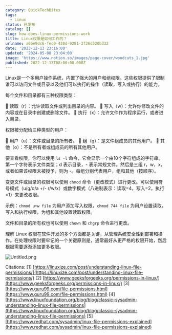 ```yaml
---
category: QuickTechBites
tags:
  - Linux
status: 已发布
catalog: []
slug: how-does-linux-permissions-work
title: Linux权限是如何工作的？
urlname: a6be9dc6-fec0-430d-9281-3f26d520b332
date: '2023-12-13 23:16:00'
updated: '2024-05-08 23:04:00'
image: 'https://www.notion.so/images/page-cover/woodcuts_1.jpg'
published: 2022-12-13T08:00:00.000Z
---
```


Linux是一个多用户操作系统，内置了强大的用户和组权限。这些权限提供了限制谁可以访问文件或目录以及他们可以执行的操作（读取，写入或执行）的能力。


每个文件和目录都有三种权限类型：


🔸 读取（r）：允许读取文件或列出目录的内容。
🔸 写入（w）：允许你修改文件的内容或在目录中创建或删除文件。
🔸 执行（x）：允许文件作为程序运行，或者进入目录。


权限被分配给三种类型的用户：


🔸 用户（u）：文件或目录的所有者。
🔸 组（g）：是文件组成员的其他用户。
🔸 其他（o）：不是所有者或组成员的所有其他用户。


要查看权限，你可以使用 `ls -l` 命令，它会显示一个由10个字符组成的字符串。第一个字符表示文件类型；d 表示目录，- 表示常规文件。然后是三组 r，w，x，或者如果该权限未被授予，则为 -。每组分别代表用户，组和其他（按顺序）。


变更文件或目录的权限可以使用 `chmod` 命令（更改模式）进行更改。可以使用符号模式（u/g/o/a +/- r/w/x）或数字模式（八进制表示：读取=4，写入=2，执行=1）来更改权限。


示例：`chmod u+w file` 为用户添加写入权限，`chmod 744 file` 为用户设置读取，写入和执行权限，为组和其他设置读取权限。


文件和目录的所有权也可以使用 `chown` 和 `chgrp` 命令进行更改。


理解 Linux 权限在软件开发的多个方面都是关键，从管理系统安全性到部署和操作。在处理权限时要牢记的一个关键原则是，通常最好从更严格的权限开始，然后根据需要逐渐添加更多权限。


![Untitled.png](https://prod-files-secure.s3.us-west-2.amazonaws.com/5d24fe63-e567-4804-86f9-9fdc62e13082/332b89ee-9c33-4950-8a69-32c3d1ff2c69/Untitled.png?X-Amz-Algorithm=AWS4-HMAC-SHA256&X-Amz-Content-Sha256=UNSIGNED-PAYLOAD&X-Amz-Credential=ASIAZI2LB4666OZ2UKAY%2F20250331%2Fus-west-2%2Fs3%2Faws4_request&X-Amz-Date=20250331T053942Z&X-Amz-Expires=3600&X-Amz-Security-Token=IQoJb3JpZ2luX2VjEDUaCXVzLXdlc3QtMiJIMEYCIQCFP21JX9L2tdB7gXDykzQT%2F4GBlWCKre%2FfB9RjPnUHNgIhAJfAceQb5YtHeAQp7%2FqBlsEth7jDTE7XJL%2FdGHLLjzMAKogECJ7%2F%2F%2F%2F%2F%2F%2F%2F%2F%2FwEQABoMNjM3NDIzMTgzODA1Igwl%2FoVVBKmiJsMfdyYq3AM8MIur9T8LJM6gE3joPqj781S043C0xeesrZ8xRQAiDQgvduiFz9R28npgWQxcx8Ity2SfaB8ozi3WJ3ii0qR3VgNNEEjT3B%2BFfUYMb4T53vajfqEd3UHoZ3BCAjzNz4f86KDWXQF8x4b0S4%2BX3y2h2aqgfd8iFAIkY1eSGZbk2nyJ9vy3oxCnKB5G24bUXG9ztXv0GnbEIwpNWv1UrT4CTc7gcaLkhqmA7y8LmW7M9gNdnQeHnIbbnlT1BvFGHV4sEa3kNAUmYdMqLd2%2BHqx447wpGpwgQWX35LQdtL3OaPl%2BM52PbuOtwABJVGLiQKZxEYAXKEc0hLzIdBMSqg%2BeakrproLrbGljuHfaH4KoHBqQsiMxFqczeFRYSYFKy0RpJHK0p6XF9PYgd6y96DQYKE9SeGNmtpRaKXgZSWjjsmA7VMGPkbA7QlnR%2F8sz7ivmVAUOmlHcfmBRVjtXVeVvW2YQJrgBRsizSDy8yyxRLSoCqn%2FL72FLxMmiie4s36b%2FJrAUFv3RmDAuW6yia5M13R2bxnukmBjXgEhQS6SS69ZDdBx9lweLwqJDUEDVvtYbujNb8b01LIH%2FYimOLSbin9IcW%2BhXU1cRbq0F%2F5%2BnPCaNu4c0%2BpFnuzrRWDDwyKi%2FBjqkAQwfMi3vtwkJHh%2BGZiskjpDBQSzQQGvuLxvREWVJOhtYuXHsRnP7CCq%2Fu9zmaOtmuZELhzUPsChhiVoTEhMXKd8EnBfDluaRFA8xV7wDZ6pphuZ6y%2BogIM2dRnbSpXuRIGp6%2BExFZ4SwQkhcWCnF%2BXo1n%2FwDjppudF4D39QavnrLXWF9DJF6HVdddw%2BRQHtoUXlhl6NS3EtUAx7xerQstSBshe8j&X-Amz-Signature=3ba3ad68852247f629c57e51d0902a5e31bd9f3ae4a267ec29b4d23cdd67b7c2&X-Amz-SignedHeaders=host&x-id=GetObject)


Citations:
[1] [https://linuxize.com/post/understanding-linux-file-permissions/](https://linuxize.com/post/understanding-linux-file-permissions/)
[2] [https://www.geeksforgeeks.org/permissions-in-linux/](https://www.geeksforgeeks.org/permissions-in-linux/)
[3] [https://www.guru99.com/file-permissions.html](https://www.guru99.com/file-permissions.html)
[4] [https://www.linuxfoundation.org/blog/blog/classic-sysadmin-understanding-linux-file-permissions](https://www.linuxfoundation.org/blog/blog/classic-sysadmin-understanding-linux-file-permissions)
[5] [https://www.redhat.com/sysadmin/linux-file-permissions-explained](https://www.redhat.com/sysadmin/linux-file-permissions-explained)

